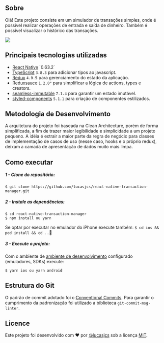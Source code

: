 
## Sobre

Olá! Este projeto consiste em um simulador de transações simples, onde é possível realizar operações de entrada e saída de dinheiro. Também é possível visualizar o histórico das transações.

![](transaction-manager.gif)


## Principais tecnologias utilizadas
 -  [React Native]([https://github.com/facebook/react-native](https://github.com/facebook/react-native))  `0.63.2` 
  -	[TypeScript](https://yarnpkg.com/pt-BR/) `3.8.3` para adicionar tipos ao javascript.
 - [Redux](https://webpack.js.org/)  `4.0.5` para gerenciamento do estado da aplicação.
 - [Reduxsauce]([https://github.com/jkeam/reduxsauce]) `1.2.0"` para simplificar a lógica de actions, types e creators.
 - [seamless-immutable]([https://github.com/rtfeldman/seamless-immutable]) `7.1.4` para garantir um estado imutável.
-	[styled-components]([https://styled-components.com/]) `5.1.1` para criação de componentes estilizados.
## Metodologia de Desenvolvimento

A arquitetura do projeto foi baseada na Clean Architecture, porém de forma simplificada, a fim de trazer maior legibilidade e simplicidade a um projeto pequeno. A idéia é extrair a maior parte da regra de negócio para classes de implementação de casos de uso (nesse caso, hooks e o próprio redux), deixam a camada de apresentação de dados muito mais limpa.

## Como executar

##### 1 - Clone do repositório:
```
$ git clone https://github.com/lucasjcs/react-native-transaction-manager.git
```
##### 2 - Instale as dependências:
```
$ cd react-native-transaction-manager
$ npm install ou yarn 
```
Se optar por executar no emulador do iPhone execute também:
`$ cd ios && pod install && cd ..`
##### 3 - Execute o projeto:
Com o ambiente de  [ambiente de desenvolvimento]([[https://github.com/lucasjcs/react-native-run-tutorial](https://github.com/lucasjcs/react-native-run-tutorial)])  configurado (emuladores, SDKs) execute:
```
$ yarn ios ou yarn android
```


## Estrutura do Git
O padrão de commit adotado foi o [Conventional Commits]([https://styled-components.com/]([https://www.conventionalcommits.org/en/v1.0.0/](https://www.conventionalcommits.org/en/v1.0.0/))).
Para garantir o cumprimento da padronização foi utilizado a biblioteca `git-commit-msg-linter`.


## Licence
Este projeto foi desenvolvido com  :heart: por  [@lucasjcs](https://github.com/lucasjcs) sob a licença [MIT](https://opensource.org/licenses/MIT).
